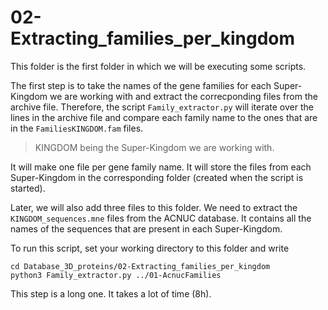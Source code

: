 # 02-Extracting_families_per_kingdom

This folder is the first folder in which we will be executing some scripts.

The first step is to take the names of the gene families for each Super-Kingdom we are working with and extract the correcponding files from the archive file.
Therefore, the script `Family_extractor.py` will iterate over the lines in the archive file and compare each family name to the ones that are in the `FamiliesKINGDOM.fam` files.
> KINGDOM being the Super-Kingdom we are working with.

It will make one file per gene family name. It will store the files from each Super-Kingdom in the corresponding folder (created when the script is started).


Later, we will also add three files to this folder. We need to extract the `KINGDOM_sequences.mne` files from the ACNUC database. It contains all the names of the sequences that are present in each Super-Kingdom.

To run this script, set your working directory to this folder and write
```
cd Database_3D_proteins/02-Extracting_families_per_kingdom
python3 Family_extractor.py ../01-AcnucFamilies
``` 
This step is a long one. It takes a lot of time (8h).
